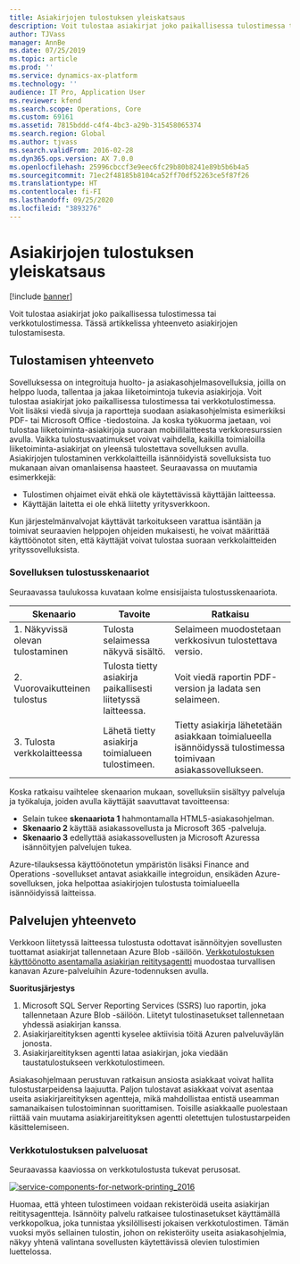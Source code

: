 ```yaml
---
title: Asiakirjojen tulostuksen yleiskatsaus
description: Voit tulostaa asiakirjat joko paikallisessa tulostimessa tai verkkotulostimessa. Tässä artikkelissa yhteenveto asiakirjojen tulostamisesta.
author: TJVass
manager: AnnBe
ms.date: 07/25/2019
ms.topic: article
ms.prod: ''
ms.service: dynamics-ax-platform
ms.technology: ''
audience: IT Pro, Application User
ms.reviewer: kfend
ms.search.scope: Operations, Core
ms.custom: 69161
ms.assetid: 7815bddd-c4f4-4bc3-a29b-315458065374
ms.search.region: Global
ms.author: tjvass
ms.search.validFrom: 2016-02-28
ms.dyn365.ops.version: AX 7.0.0
ms.openlocfilehash: 25996cbccf3e9eec6fc29b80b8241e89b5b6b4a5
ms.sourcegitcommit: 71ec2f48185b8104ca52ff70df52263ce5f87f26
ms.translationtype: HT
ms.contentlocale: fi-FI
ms.lasthandoff: 09/25/2020
ms.locfileid: "3893276"
---
```

# <a name="document-printing-overview"></a>Asiakirjojen tulostuksen yleiskatsaus

[!include [banner](../includes/banner.md)]

Voit tulostaa asiakirjat joko paikallisessa tulostimessa tai verkkotulostimessa. Tässä artikkelissa yhteenveto asiakirjojen tulostamisesta.

## <a name="printing-overview"></a>Tulostamisen yhteenveto

Sovelluksessa on integroituja huolto- ja asiakasohjelmasovelluksia, joilla on helppo luoda, tallentaa ja jakaa liiketoimintoja tukevia asiakirjoja. Voit tulostaa asiakirjat joko paikallisessa tulostimessa tai verkkotulostimessa. Voit lisäksi viedä sivuja ja raportteja suodaan asiakasohjelmista esimerkiksi PDF- tai Microsoft Office -tiedostoina. Ja koska työkuorma jaetaan, voi tulostaa liiketoiminta-asiakirjoja suoraan mobiililaitteesta verkkoresurssien avulla. Vaikka tulostusvaatimukset voivat vaihdella, kaikilla toimialoilla liiketoiminta-asiakirjat on yleensä tulostettava sovelluksen avulla. Asiakirjojen tulostaminen verkkolaitteilla isännöidyistä sovelluksista tuo mukanaan aivan omanlaisensa haasteet. Seuraavassa on muutamia esimerkkejä:

- Tulostimen ohjaimet eivät ehkä ole käytettävissä käyttäjän laitteessa.
- Käyttäjän laitetta ei ole ehkä liitetty yritysverkkoon.

Kun järjestelmänvalvojat käyttävät tarkoitukseen varattua isäntään ja toimivat seuraavien helppojen ohjeiden mukaisesti, he voivat määrittää käyttöönotot siten, että käyttäjät voivat tulostaa suoraan verkkolaitteiden yrityssovelluksista.

### <a name="application-printing-scenarios"></a>Sovelluksen tulostusskenaariot 

Seuraavassa taulukossa kuvataan kolme ensisijaista tulostusskenaariota.

| Skenaario                        | Tavoite                                                      | Ratkaisu |
|---------------------------------|-----------------------------------------------------------|----------|
| 1. Näkyvissä olevan tulostaminen        | Tulosta selaimessa näkyvä sisältö.             | Selaimeen muodostetaan verkkosivun tulostettava versio. |
| 2. Vuorovaikutteinen tulostus         | Tulosta tietty asiakirja paikallisesti liitetyssä laitteessa. | Voit viedä raportin PDF-version ja ladata sen selaimeen. |
| 3. Tulosta verkkolaitteessa | Lähetä tietty asiakirja toimialueen tulostimeen.     | Tietty asiakirja lähetetään asiakkaan toimialueella isännöidyssä tulostimessa toimivaan asiakassovellukseen. |

Koska ratkaisu vaihtelee skenaarion mukaan, sovelluksiin sisältyy palveluja ja työkaluja, joiden avulla käyttäjät saavuttavat tavoitteensa:

- Selain tukee **skenaariota 1** hahmontamalla HTML5-asiakasohjelman.
- **Skenaario 2** käyttää asiakassovellusta ja Microsoft 365 -palveluja.
- **Skenaario 3** edellyttää asiakassovellusten ja Microsoft Azuressa isännöityjen palvelujen tukea.

Azure-tilauksessa käyttöönotetun ympäristön lisäksi Finance and Operations -sovellukset antavat asiakkaille integroidun, ensikäden Azure-sovelluksen, joka helpottaa asiakirjojen tulostusta toimialueella isännöidyissä laitteissa.

## <a name="service-overview"></a>Palvelujen yhteenveto
Verkkoon liitetyssä laitteessa tulostusta odottavat isännöityjen sovellusten tuottamat asiakirjat tallennetaan Azure Blob -säilöön. [Verkkotulostuksen käyttöönotto asentamalla asiakirjan reititysagentti](install-document-routing-agent.md) muodostaa turvallisen kanavan Azure-palveluihin Azure-todennuksen avulla.

**Suoritusjärjestys**

1. Microsoft SQL Server Reporting Services (SSRS) luo raportin, joka tallennetaan Azure Blob -säilöön. Liitetyt tulostinasetukset tallennetaan yhdessä asiakirjan kanssa.
2. Asiakirjareitityksen agentti kyselee aktiivisia töitä Azuren palveluväylän jonosta.
3. Asiakirjareitityksen agentti lataa asiakirjan, joka viedään taustatulostukseen verkkotulostimeen.

Asiakasohjelmaan perustuvan ratkaisun ansiosta asiakkaat voivat hallita tulostustarpeidensa laajuutta. Paljon tulostavat asiakkaat voivat asentaa useita asiakirjareitityksen agentteja, mikä mahdollistaa entistä useamman samanaikaisen tulostoiminnan suorittamisen. Toisille asiakkaalle puolestaan riittää vain muutama asiakirjareitityksen agentti oletettujen tulostustarpeiden käsittelemiseen.

### <a name="service-components-for-network-printing"></a>Verkkotulostuksen palveluosat

Seuraavassa kaaviossa on verkkotulostusta tukevat perusosat.

[![service-components-for-network-printing\_2016](./media/service-components-for-network-printing_2016.png)](./media/service-components-for-network-printing_2016.png)

Huomaa, että yhteen tulostimeen voidaan rekisteröidä useita asiakirjan reititysagentteja. Isännöity palvelu ratkaisee tulostinasetukset käyttämällä verkkopolkua, joka tunnistaa yksilöllisesti jokaisen verkkotulostimen. Tämän vuoksi myös sellainen tulostin, johon on rekisteröity useita asiakasohjelmia, näkyy yhtenä valintana sovellusten käytettävissä olevien tulostimien luettelossa.
